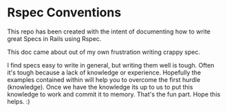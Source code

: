 Rspec Conventions
========================

This repo has been created with the intent of documenting how to write great Specs in Rails using Rspec.

This doc came about out of my own frustration writing crappy spec.

I find specs easy to write in general, but writing them well is tough. Often it's tough because a lack of knowledge or experience. Hopefully the examples contained within will help you to overcome the first hurdle (knowledge). Once we have the knowledge its up to us to put this knowledge to work and commit it to memory. That's the fun part. Hope this helps. :)
